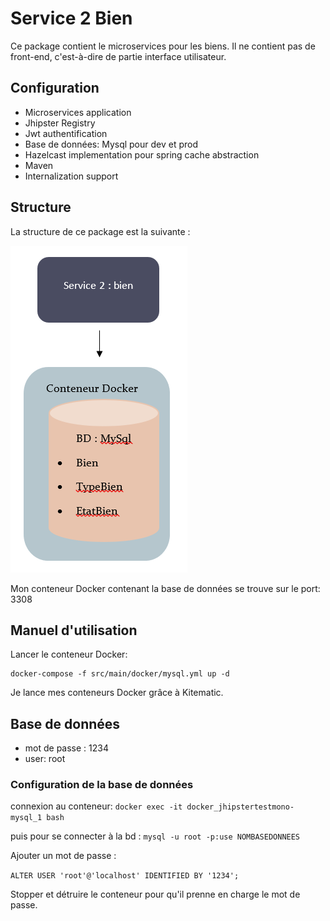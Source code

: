 # Service 2 Bien
Ce package contient le microservices pour les biens. Il ne contient pas de front-end, c'est-à-dire de partie interface utilisateur.

## Configuration

- Microservices application
- Jhipster Registry
- Jwt authentification
- Base de données: Mysql pour dev et prod
- Hazelcast implementation pour spring cache abstraction
- Maven
- Internalization support

## Structure

La structure de ce package est la suivante :

![](https://github.com/x-xira25-x/ProjetJhipsterMicroservices/blob/master/service2Bien/structure_service2.PNG)


Mon conteneur Docker contenant la base de données se trouve sur le port: 3308


## Manuel d'utilisation

Lancer le conteneur Docker:

    docker-compose -f src/main/docker/mysql.yml up -d
    
Je lance mes conteneurs Docker grâce à Kitematic.

## Base de données

- mot de passe : 1234
- user: root

### Configuration de la base de données

connexion au conteneur:
``docker exec -it docker_jhipstertestmono-mysql_1 bash``

puis pour se connecter à la bd : 
``mysql -u root -p:use NOMBASEDONNEES ``

Ajouter un mot de passe :

``ALTER USER 'root'@'localhost' IDENTIFIED BY '1234';``

Stopper et détruire le conteneur pour qu'il prenne en charge le mot de passe.
